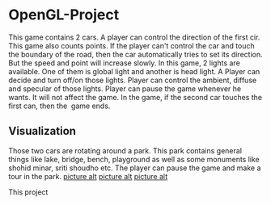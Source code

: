 # OpenGL-Project
This game contains 2 cars. A player can control the direction of the first cir. This game also counts points. If the player can't control the car and touch the boundary of the road, then the car automatically tries to set its direction. But the speed and point will increase slowly.
In this game, 2 lights are available. One of them is global light and another is head light. A Player can decide and turn off/on those lights. Player can control the ambient, diffuse and specular of those lights.
Player can pause the game whenever he wants. It will not affect the game.
In the game, if the second car touches the first can, then the  game ends.

## Visualization ##
Those two cars are rotating around a park. This park contains general things like lake, bridge, bench, playground as well as some monuments like shohid minar, sriti shoudho etc. The player can pause the game and make a tour in the park.
[picture alt](https://github.com/awal-ahmed/OpenGL-Project/blob/main/material/1.png "Sriti Shoudho")
[picture alt](https://github.com/awal-ahmed/OpenGL-Project/blob/main/material/2.png "Bridge")
[picture alt](https://github.com/awal-ahmed/OpenGL-Project/blob/main/material/3.png "Shohid Minar")

This project
